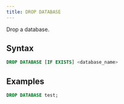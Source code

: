 ```yaml
---
title: DROP DATABASE
---
```


Drop a database.

## Syntax

```sql
DROP DATABASE [IF EXISTS] <database_name>
```

## Examples

```sql title='mysql>'
DROP DATABASE test;
```
